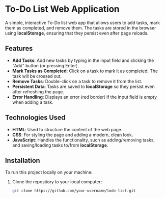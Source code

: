 # To-Do List Web Application

A simple, interactive To-Do list web app that allows users to add tasks, mark them as completed, and remove them. The tasks are stored in the browser using **localStorage**, ensuring that they persist even after page reloads.

## Features

- **Add Tasks**: Add new tasks by typing in the input field and clicking the "Add" button (or pressing Enter).
- **Mark Tasks as Completed**: Click on a task to mark it as completed. The task will be crossed out.
- **Remove Tasks**: Double-click on a task to remove it from the list.
- **Persistent Data**: Tasks are saved to **localStorage** so they persist even after refreshing the page.
- **Error Handling**: Displays an error (red border) if the input field is empty when adding a task.

## Technologies Used

- **HTML**: Used to structure the content of the web page.
- **CSS**: For styling the page and adding a modern, clean look.
- **JavaScript**: Handles the functionality, such as adding/removing tasks, and saving/loading tasks to/from **localStorage**.
  
## Installation

To run this project locally on your machine:

1. Clone the repository to your local computer:
   ```bash
   git clone https://github.com/your-username/todo-list.git
